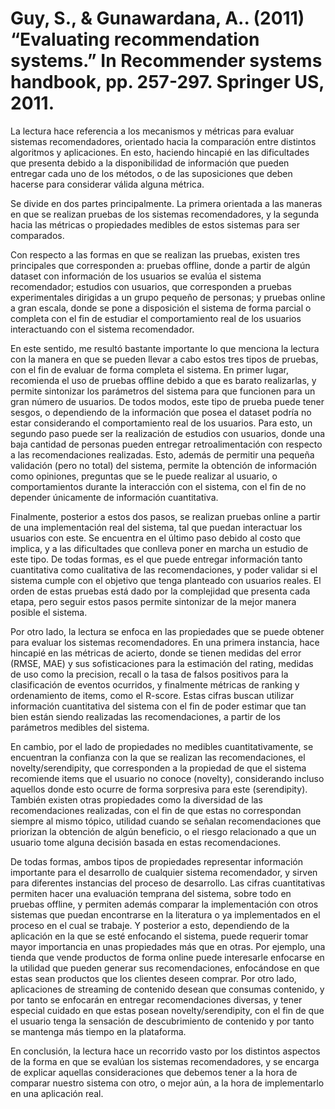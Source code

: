 # Guy, S., & Gunawardana, A.. (2011) “Evaluating recommendation systems.” In Recommender systems handbook, pp. 257-297. Springer US, 2011.

La lectura hace referencia a los mecanismos y métricas para evaluar sistemas recomendadores, orientado hacia la comparación entre distintos algoritmos y aplicaciones. En esto, haciendo hincapié en las dificultades que presenta debido a la disponibilidad de información que pueden entregar cada uno de los métodos, o de las suposiciones que deben hacerse para considerar válida alguna métrica.

Se divide en dos partes principalmente. La primera orientada a las maneras en que se realizan pruebas de los sistemas recomendadores, y la segunda hacia las métricas o propiedades medibles de estos sistemas para ser comparados.

Con respecto a las formas en que se realizan las pruebas, existen tres principales que corresponden a: pruebas offline, donde a partir de algún dataset con información de los usuarios se evalúa el sistema recomendador; estudios con usuarios, que corresponden a pruebas experimentales dirigidas a un grupo pequeño de personas; y pruebas online a gran escala, donde se pone a disposición el sistema de forma parcial o completa con el fin de estudiar el comportamiento real de los usuarios interactuando con el sistema recomendador.

En este sentido, me resultó bastante importante lo que menciona la lectura con la manera en que se pueden llevar a cabo estos tres tipos de pruebas, con el fin de evaluar de forma completa el sistema. En primer lugar, recomienda el uso de pruebas offline debido a que es barato realizarlas, y permite sintonizar los parámetros del sistema para que funcionen para un gran número de usuarios. De todos modos, este tipo de prueba puede tener sesgos, o dependiendo de la información que posea el dataset podría no estar considerando el comportamiento real de los usuarios. Para esto, un segundo paso puede ser la realización de estudios con usuarios, donde una baja cantidad de personas pueden entregar retroalimentación con respecto a las recomendaciones realizadas. Esto, además de permitir una pequeña validación (pero no total) del sistema, permite la obtención de información como opiniones, preguntas que se le puede realizar al usuario, o comportamientos durante la interacción con el sistema, con el fin de no depender únicamente de información cuantitativa.

Finalmente, posterior a estos dos pasos, se realizan pruebas online a partir de una implementación real del sistema, tal que puedan interactuar los usuarios con este. Se encuentra en el último paso debido al costo que implica, y a las dificultades que conlleva poner en marcha un estudio de este tipo. De todas formas, es el que puede entregar información tanto cuantitativa como cualitativa de las recomendaciones, y poder validar si el sistema cumple con el objetivo que tenga planteado con usuarios reales. El orden de estas pruebas está dado por la complejidad que presenta cada etapa, pero seguir estos pasos permite sintonizar de la mejor manera posible el sistema.

Por otro lado, la lectura se enfoca en las propiedades que se puede obtener para evaluar los sistemas recomendadores. En una primera instancia, hace hincapié en las métricas de acierto, donde se tienen medidas del error (RMSE, MAE) y sus sofisticaciones para la estimación del rating, medidas de uso como la precision, recall o la tasa de falsos positivos para la clasificación de eventos ocurridos, y finalmente métricas de ranking y ordenamiento de items, como el R-score. Estas cifras buscan utilizar información cuantitativa del sistema con el fin de poder estimar que tan bien están siendo realizadas las recomendaciones, a partir de los parámetros medibles del sistema.

En cambio, por el lado de propiedades no medibles cuantitativamente, se encuentran la confianza con la que se realizan las recomendaciones, el novelty/serendipity, que corresponden a la propiedad de que el sistema recomiende items que el usuario no conoce (novelty), considerando incluso aquellos donde esto ocurre de forma sorpresiva para este (serendipity). También existen otras propiedades como la diversidad de las recomendaciones realizadas, con el fin de que estas no correspondan siempre al mismo tópico, utilidad cuando se señalan recomendaciones que priorizan la obtención de algún beneficio, o el riesgo relacionado a que un usuario tome alguna decisión basada en estas recomendaciones.

De todas formas, ambos tipos de propiedades representar información importante para el desarrollo de cualquier sistema recomendador, y sirven para diferentes instancias del proceso de desarrollo. Las cifras cuantitativas permiten hacer una evaluación temprana del sistema, sobre todo en pruebas offline, y permiten además comparar la implementación con otros sistemas que puedan encontrarse en la literatura o ya implementados en el proceso en el cual se trabaje. Y posterior a esto, dependiendo de la aplicación en la que se esté enfocando el sistema, puede requerir tomar mayor importancia en unas propiedades más que en otras. Por ejemplo, una tienda que vende productos de forma online puede interesarle enfocarse en la utilidad que pueden generar sus recomendaciones, enfocándose en que estas sean productos que los clientes deseen comprar. Por otro lado, aplicaciones de streaming de contenido desean que consumas contenido, y por tanto se enfocarán en entregar recomendaciones diversas, y tener especial cuidado en que estas posean novelty/serendipity, con el fin de que el usuario tenga la sensación de descubrimiento de contenido y por tanto se mantenga más tiempo en la plataforma.

En conclusión, la lectura hace un recorrido vasto por los distintos aspectos de la forma en que se evalúan los sistemas recomendadores, y se encarga de explicar aquellas consideraciones que debemos tener a la hora de comparar nuestro sistema con otro, o mejor aún, a la hora de implementarlo en una aplicación real. 